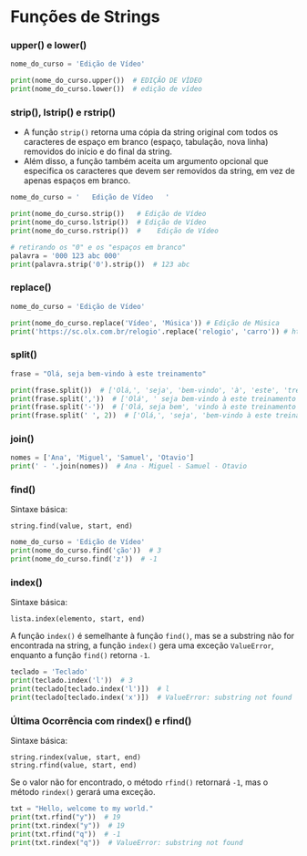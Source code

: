 # Funções de Strings


### upper() e lower()


````python
nome_do_curso = 'Edição de Vídeo'

print(nome_do_curso.upper())  # EDIÇÃO DE VÍDEO
print(nome_do_curso.lower())  # edição de vídeo
````


### strip(), lstrip() e rstrip() 
     

- A função ``strip()`` retorna uma cópia da string original com todos os caracteres de espaço em branco (espaço, tabulação, nova linha) removidos do início e do final da string.
- Além disso, a função também aceita um argumento opcional que especifica os caracteres que devem ser removidos da string, em vez de apenas espaços em branco.


````python
nome_do_curso = '   Edição de Vídeo   '

print(nome_do_curso.strip())   # Edição de Vídeo
print(nome_do_curso.lstrip())  # Edição de Vídeo
print(nome_do_curso.rstrip())  #    Edição de Vídeo

# retirando os "0" e os "espaços em branco"
palavra = '000 123 abc 000'
print(palavra.strip('0').strip())  # 123 abc
````


### replace()


````python
nome_do_curso = 'Edição de Vídeo'

print(nome_do_curso.replace('Vídeo', 'Música')) # Edição de Música
print('https://sc.olx.com.br/relogio'.replace('relogio', 'carro')) # https://sc.olx.com.br/carro
````


### split()


````python
frase = "Olá, seja bem-vindo à este treinamento"

print(frase.split())  # ['Olá,', 'seja', 'bem-vindo', 'à', 'este', 'treinamento']
print(frase.split(','))  # ['Olá', ' seja bem-vindo à este treinamento']
print(frase.split('-'))  # ['Olá, seja bem', 'vindo à este treinamento']
print(frase.split(' ', 2))  # ['Olá,', 'seja', 'bem-vindo à este treinamento']
````

### join()


````python
nomes = ['Ana', 'Miguel', 'Samuel', 'Otavio']
print(' - '.join(nomes))  # Ana - Miguel - Samuel - Otavio
````


### find()


Sintaxe básica:

    string.find(value, start, end)

````python
nome_do_curso = 'Edição de Vídeo'
print(nome_do_curso.find('ção'))  # 3
print(nome_do_curso.find('z'))  # -1
````


### index()


Sintaxe básica:

    lista.index(elemento, start, end)


A função ``index()`` é semelhante à função ``find()``, mas se a substring não for encontrada na string, a função ``index()`` gera uma exceção ``ValueError``, enquanto a função ``find()`` retorna ``-1``.


````python
teclado = 'Teclado'
print(teclado.index('l'))  # 3
print(teclado[teclado.index('l')])  # l
print(teclado[teclado.index('x')])  # ValueError: substring not found
````


### Última Ocorrência com rindex() e rfind()


Sintaxe básica:

    string.rindex(value, start, end)
    string.rfind(value, start, end)

Se o valor não for encontrado, o método ``rfind()`` retornará ``-1``, mas o método ``rindex()`` gerará uma exceção.

````python
txt = "Hello, welcome to my world."
print(txt.rfind("y"))  # 19
print(txt.rindex("y"))  # 19
print(txt.rfind("q"))  # -1 
print(txt.rindex("q"))  # ValueError: substring not found
````